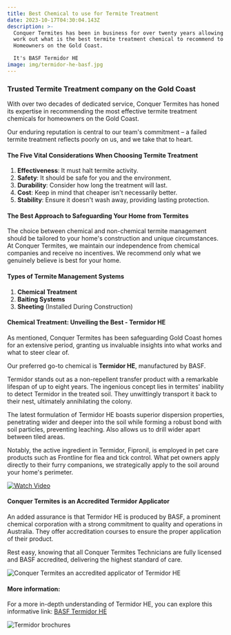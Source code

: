 ```yaml
---
title: Best Chemical to use for Termite Treatment
date: 2023-10-17T04:30:04.143Z
description: >-
  Conquer Termites has been in business for over twenty years allowing us to
  work out what is the best termite treatment chemical to recommend to
  Homeowners on the Gold Coast.

  It's BASF Termidor HE
image: img/termidor-he-basf.jpg
---
```

### Trusted Termite Treatment company on the Gold Coast

With over two decades of dedicated service, Conquer Termites has honed its expertise in recommending the most effective termite treatment chemicals for homeowners on the Gold Coast. 

Our enduring reputation is central to our team's commitment – a failed termite treatment reflects poorly on us, and we take that to heart.

#### The Five Vital Considerations When Choosing Termite Treatment

1. **Effectiveness**: It must halt termite activity.
2. **Safety**: It should be safe for you and the environment.
3. **Durability**: Consider how long the treatment will last.
4. **Cost**: Keep in mind that cheaper isn't necessarily better.
5. **Stability**: Ensure it doesn't wash away, providing lasting protection.

#### The Best Approach to Safeguarding Your Home from Termites

The choice between chemical and non-chemical termite management should be tailored to your home's construction and unique circumstances. At Conquer Termites, we maintain our independence from chemical companies and receive no incentives. We recommend only what we genuinely believe is best for your home.

#### Types of Termite Management Systems

1. **Chemical Treatment**
2. **Baiting Systems**
3. **Sheeting** (Installed During Construction)

#### Chemical Treatment: Unveiling the Best  -  Termidor HE

As mentioned, Conquer Termites has been safeguarding Gold Coast homes for an extensive period, granting us invaluable insights into what works and what to steer clear of. 

Our preferred go-to chemical is **Termidor HE**, manufactured by BASF.

Termidor stands out as a non-repellent transfer product with a remarkable lifespan of up to eight years. The ingenious concept lies in termites' inability to detect Termidor in the treated soil. They unwittingly transport it back to their nest, ultimately annihilating the colony.

The latest formulation of Termidor HE boasts superior dispersion properties, penetrating wider and deeper into the soil while forming a robust bond with soil particles, preventing leaching. Also allows us to drill wider apart between tiled areas. 

Notably, the active ingredient in Termidor, Fipronil, is employed in pet care products such as Frontline for flea and tick control. What pet owners apply directly to their furry companions, we strategically apply to the soil around your home's perimeter.

[![Watch Video](https://img.youtube.com/vi/Z2doi9j6GA4/0.jpg)](https://www.youtube.com/watch?v=Z2doi9j6GA4)

#### Conquer Termites is an Accredited Termidor Applicator

An added assurance is that Termidor HE is produced by BASF, a prominent chemical corporation with a strong commitment to quality and operations in Australia. They offer accreditation courses to ensure the proper application of their product.

Rest easy, knowing that all Conquer Termites Technicians are fully licensed and BASF accredited, delivering the highest standard of care.

![Conquer Termites an accredited applicator of Termidor HE](img/conquer-termites-accredited-basf-applicator.jpg)

#### More information:

For a more in-depth understanding of Termidor HE, you can explore this informative link: [BASF Termidor HE](https://pest-control.basf.com.au/products/termidor-he#how-it-works)

![Termidor brochures](img/basf-brouchers-1.jpg)